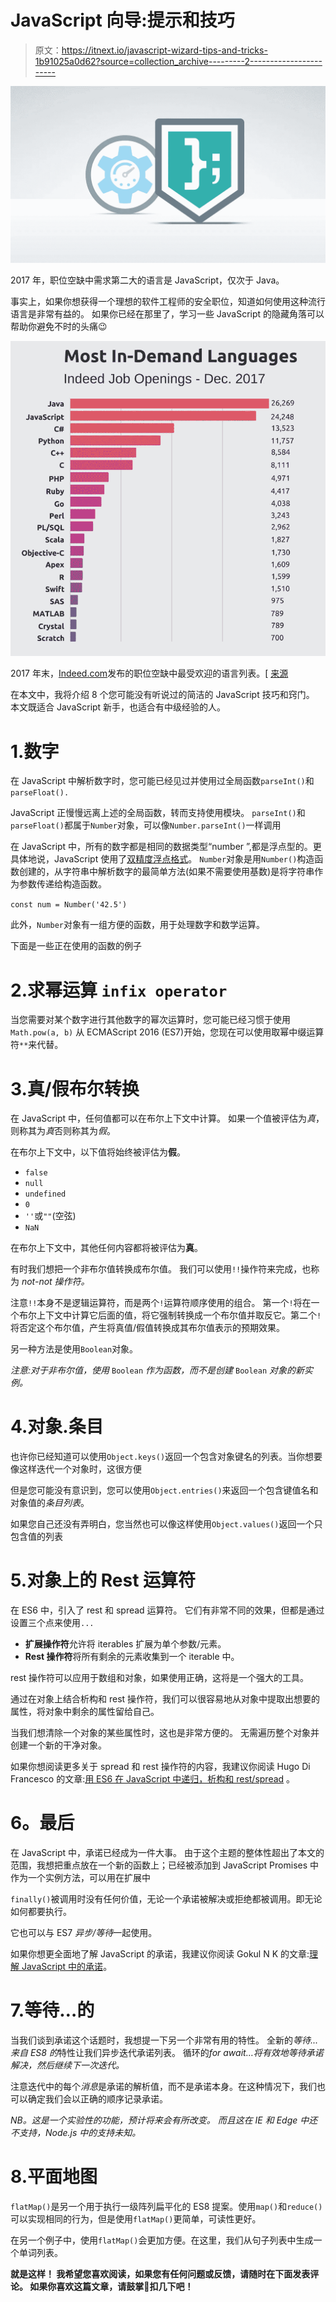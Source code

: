 # JavaScript 向导:提示和技巧

> 原文：<https://itnext.io/javascript-wizard-tips-and-tricks-1b91025a0d62?source=collection_archive---------2----------------------->

![](img/09f9cb0f37cbbefa06aadd6a4059f63c.png)

2017 年，职位空缺中需求第二大的语言是 JavaScript，仅次于 Java。

事实上，如果你想获得一个理想的软件工程师的安全职位，知道如何使用这种流行语言是非常有益的。
如果你已经在那里了，学习一些 JavaScript 的隐藏角落可以帮助你避免不时的头痛😉

![](img/fd632d5245e878b912e44434d4b9c29b.png)

2017 年末，[Indeed.com](https://www.indeed.com/)发布的职位空缺中最受欢迎的语言列表。[ [来源](https://stackify.com/popular-programming-languages-2018/)

在本文中，我将介绍 8 个您可能没有听说过的简洁的 JavaScript 技巧和窍门。
本文既适合 JavaScript 新手，也适合有中级经验的人。

# 1.数字

在 JavaScript 中解析数字时，您可能已经见过并使用过全局函数`parseInt()`和`parseFloat().`

JavaScript 正慢慢远离上述的全局函数，转而支持使用模块。
`parseInt()`和`parseFloat()`都属于`Number`对象，可以像`Number.parseInt()`一样调用

在 JavaScript 中，所有的数字都是相同的数据类型“number ”,都是浮点型的。更具体地说，JavaScript 使用了[双精度浮点格式](https://en.wikipedia.org/wiki/Double-precision_floating-point_format)。
`Number`对象是用`Number()`构造函数创建的，从字符串中解析数字的最简单方法(如果不需要使用基数)是将字符串作为参数传递给构造函数。

`const num = Number('42.5')`

此外，`Number`对象有一组方便的函数，用于处理数字和数学运算。

下面是一些正在使用的函数的例子

# 2.求幂运算 `infix operator`

当您需要对某个数字进行其他数字的幂次运算时，您可能已经习惯于使用`Math.pow(a, b)`
从 ECMAScript 2016 (ES7)开始，您现在可以使用取幂中缀运算符`**`来代替。

# 3.真/假布尔转换

在 JavaScript 中，任何值都可以在布尔上下文中计算。
如果一个值被评估为*真*，则称其为*真*否则称其为*假*。

在布尔上下文中，以下值将始终被评估为**假**。

*   `false`
*   `null`
*   `undefined`
*   `0`
*   `''`或`""`(空弦)
*   `NaN`

在布尔上下文中，其他任何内容都将被评估为**真**。

有时我们想把一个非布尔值转换成布尔值。
我们可以使用`!!`操作符来完成，也称为 *not-not 操作符。*

注意`!!`本身不是逻辑运算符，而是两个`!`运算符顺序使用的组合。
第一个`!`将在一个布尔上下文中计算它后面的值，将它强制转换成一个布尔值并取反它。第二个`!`将否定这个布尔值，产生将真值/假值转换成其布尔值表示的预期效果。

另一种方法是使用`Boolean`对象。

*注意:对于非布尔值，使用* `Boolean` *作为函数，而不是创建* `Boolean` *对象的新实例。*

# 4.对象.条目

也许你已经知道可以使用`Object.keys()`返回一个包含对象键名的列表。当你想要像这样迭代一个对象时，这很方便

但是您可能没有意识到，您可以使用`Object.entries()`来返回一个包含键值名和对象值的*条目列表*。

如果您自己还没有弄明白，您当然也可以像这样使用`Object.values()`返回一个只包含值的列表

# 5.对象上的 Rest 运算符

在 ES6 中，引入了 rest 和 spread 运算符。
它们有非常不同的效果，但都是通过设置三个点来使用`...`

*   **扩展操作符**允许将 iterables 扩展为单个参数/元素。
*   **Rest 操作符**将所有剩余的元素收集到一个 iterable 中。

rest 操作符可以应用于数组和对象，如果使用正确，这将是一个强大的工具。

通过在对象上结合析构和 rest 操作符，我们可以很容易地从对象中提取出想要的属性，将对象中剩余的属性留给自己。

当我们想清除一个对象的某些属性时，这也是非常方便的。
无需遍历整个对象并创建一个新的干净对象。

如果你想阅读更多关于 spread 和 rest 操作符的内容，我建议你阅读 Hugo Di Francesco 的文章:[用 ES6 在 JavaScript 中递归，析构和 rest/spread](https://hackernoon.com/recursion-in-javascript-with-es6-destructuring-and-rest-spread-4b22ae5998fa) 。

# **6。最后**

在 JavaScript 中，承诺已经成为一件大事。
由于这个主题的整体性超出了本文的范围，我想把重点放在一个新的函数上；已经被添加到 JavaScript Promises 中作为一个实例方法，可以用在扩展中

`finally()`被调用时没有任何价值，无论一个承诺被解决或拒绝都被调用。即无论如何都要执行。

它也可以与 ES7 *异步/等待*一起使用。

如果你想更全面地了解 JavaScript 的承诺，我建议你阅读 Gokul N K 的文章:[理解 JavaScript 中的承诺](https://hackernoon.com/understanding-promises-in-javascript-13d99df067c1)。

# 7.等待…的

当我们谈到承诺这个话题时，我想提一下另一个非常有用的特性。
全新的*等待...来自 ES8 的*特性让我们异步迭代承诺列表。
循环的*for await…将有效地等待承诺解决，然后继续下一次迭代。*

注意迭代中的每个*消息*是承诺的解析值，而不是承诺本身。在这种情况下，我们也可以确定我们会以正确的顺序记录承诺。

*NB。这是一个实验性的功能，预计将来会有所改变。
而且这在 IE 和 Edge 中还不支持，Node.js 中的支持未知。*

# 8.平面地图

`flatMap()`是另一个用于执行一级阵列扁平化的 ES8 提案。使用`map()`和`reduce()`可以实现相同的行为，但是使用`flatMap()`更简单，可读性更好。

在另一个例子中，使用`flatMap()`会更加方便。在这里，我们从句子列表中生成一个单词列表。

**就是这样！
我希望您喜欢阅读，如果您有任何问题或反馈，请随时在下面发表评论。
如果你喜欢这篇文章，请鼓掌👏扣几下吧！**